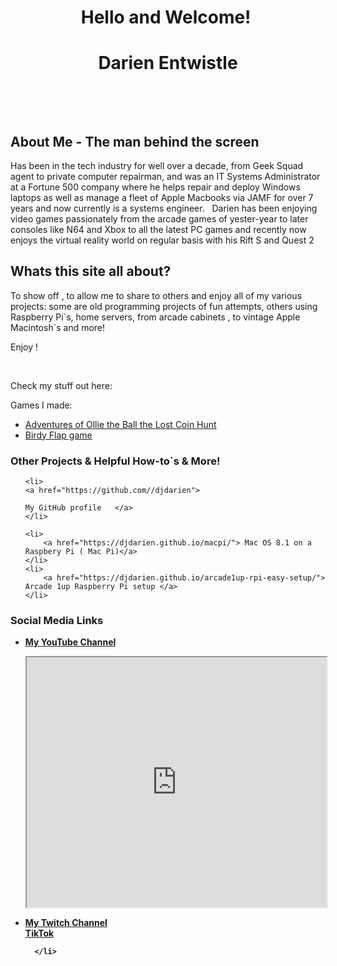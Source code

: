 <h1 style="text-align: center;">Hello and Welcome!&nbsp;</h1>

<h1 style="text-align: center;">Darien Entwistle</h1>

<p><br></p>
<p><br></p>

<h2>About Me - The man behind the screen</h2>

<div class="fr-embedly " data-original-embed="<a href='https://netbytegames.s3.amazonaws.com/ollietheball/OllieTheBall_FinalAlpha054.zip' data-card-branding='0' class='embedly-card'></a>">
	<a href="https://netbytegames.s3.amazonaws.com/ollietheball/OllieTheBall_FinalAlpha054.zip" data-card-branding="0" class="embedly-card"></a>
</div>

<p id="isPasted">Has been in the tech industry for well over a decade, from Geek Squad agent to private computer repairman, and was  an IT Systems Administrator at a Fortune 500 company where he helps repair and deploy Windows laptops as well as manage a fleet of Apple Macbooks  via JAMF for over 7 years and now currently is a systems engineer. &nbsp; Darien has been enjoying video games passionately from the arcade games of yester-year to later consoles like N64 and Xbox to all the latest PC games and recently now enjoys the virtual reality world on regular basis with his Rift S and Quest 2</p>
<h2>Whats this site all about? </h2>
<p> To show off , to allow me to share to others and enjoy all of my various projects: some are old programming projects of fun attempts, others using Raspberry Pi`s, home servers, from arcade cabinets , to vintage Apple Macintosh`s and more!&nbsp;</p>
<p>Enjoy !</p>
<p><br></p>
<p>Check my stuff out here:</p>

<p>Games I made:</p>
<ul>
  <li>
    <a href="/adventures-of-ollie-the-ball-the-lost-coin-hunt.html">Adventures of Ollie the Ball the Lost Coin Hunt </a>
  </li>
  <li>
    <a href="/birdy-flap.html">Birdy Flap game</a>
  </li>
</ul>



<p></p>
<h3> Other Projects & Helpful How-to`s & More! </h3>
<ul>
	
	<li>
	<a href="https://github.com//djdarien">

	My GitHub profile	</a>
	</li>
	
	<li>
		<a href="https://djdarien.github.io/macpi/"> Mac OS 8.1 on a Raspbery Pi ( Mac Pi)</a>
	</li>
	<li>
		<a href="https://djdarien.github.io/arcade1up-rpi-easy-setup/"> Arcade 1up Raspberry Pi setup </a>
	</li>
</ul>
<p></p>
<h3> Social Media Links </h3>
<ul>
<b>	<li>
		<a href="https://www.youtube.com/computerwiz/">My YouTube Channel</a>
<p>
	<iframe src="https://www.youtube.com/embed/?listType=user_uploads&list=computerwiz" width="480" height="400"></iframe>
	  </p>
	<li>
	 <a href="https://www.twitch.tv/khaos_demon">My Twitch Channel</a>
  </li>
 	 <a href="https://www.tiktok.com/@darien.entwistle"> TikTok </a> 
   
	  </li>

<p>

	

